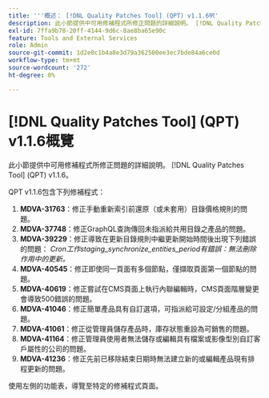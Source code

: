 ```yaml
---
title: '''概述： [!DNL Quality Patches Tool] (QPT) v1.1.6呎'
description: 此小節提供中可用修補程式所修正問題的詳細說明。 [!DNL Quality Patches Tool] (QPT) v1.1.6。
exl-id: 7ffa9b78-20ff-4144-9d6c-8ae8ba65e90c
feature: Tools and External Services
role: Admin
source-git-commit: 1d2e0c1b4a8e3d79a362500ee3ec7bde84a6ce0d
workflow-type: tm+mt
source-wordcount: '272'
ht-degree: 0%

---
```


# [!DNL Quality Patches Tool] (QPT) v1.1.6概覽

此小節提供中可用修補程式所修正問題的詳細說明。 [!DNL Quality Patches Tool] (QPT) v1.1.6。

QPT v1.1.6包含下列修補程式：

1. **MDVA-31763**：修正手動重新索引前還原（或未套用）目錄價格規則的問題。
1. **MDVA-37748**：修正GraphQL查詢傳回未指派給共用目錄之產品的問題。
1. **MDVA-39229**：修正導致在更新目錄規則中繼更新開始時間後出現下列錯誤的問題： *Cron工作staging_synchronize_entities_period有錯誤：無法刪除作用中的更新。*
1. **MDVA-40545**：修正即使同一頁面有多個節點，僅擷取頁面第一個節點的問題。
1. **MDVA-40619**：修正嘗試在CMS頁面上執行內聯編輯時，CMS頁面階層變更會導致500錯誤的問題。
1. **MDVA-41046**：修正簡單產品具有自訂選項，可指派給可設定/分組產品的問題。
1. **MDVA-41061**：修正從管理員儲存產品時，庫存狀態重設為可銷售的問題。
1. **MDVA-41164**：修正管理員使用者無法儲存或編輯具有檔案或影像型別自訂客戶屬性的公司的問題。
1. **MDVA-41236**：修正先前已移除結束日期時無法建立新的或編輯產品現有排程更新的問題。

使用左側的功能表，導覽至特定的修補程式頁面。
